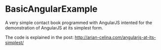 BasicAngularExample
===================

A very simple contact book programmed with AngularJS intented for the demonstration of AngularJS at its simplest form.

The code is explained in the post: http://arian-celina.com/angularjs-at-its-simplest/